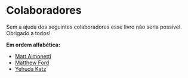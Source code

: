 ﻿# Colaboradores

Sem a ajuda dos seguintes colaboradores esse livro não seria possível. Obrigado a todos!

**Em ordem alfabética:**

* [Matt Aimonetti](http://merbist.com)
* [Matthew Ford](http://github.com/deimos1986)
* [Yehuda Katz](http://yehudakatz.com)